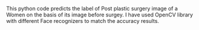 This python code predicts the label of Post plastic surgery image of a Women on the basis of its image before surgey.
I have used OpenCV library with different Face recognizers to match the accuracy results.

